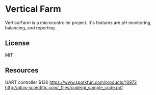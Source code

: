 # Vertical Farm

VerticalFarm is a microcontroller project. It's features are pH monitoring, balancing, and reporting. 

License
----

MIT

Resources
----
UART controller $130 https://www.sparkfun.com/products/10972
http://atlas-scientific.com/_files/code/pi_sample_code.pdf
